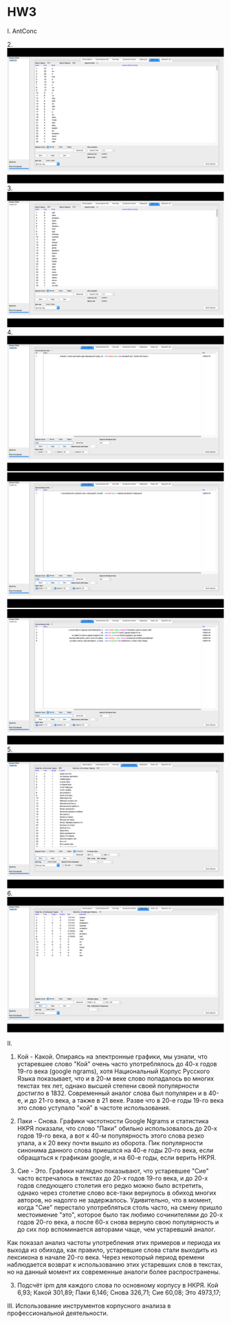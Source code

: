 # HW3
I. AntConc

2.![alt text](https://github.com/PaulinaShcherbina/HW3/blob/master/frequencywords(2).png)
3.![alt text](https://github.com/PaulinaShcherbina/HW3/blob/master/withstopwords(3).png) 
4.![alt text](https://github.com/PaulinaShcherbina/HW3/blob/master/Concordance1(4).png)
![alt text](https://github.com/PaulinaShcherbina/HW3/blob/master/Concordance2(4).png)
![alt text](https://github.com/PaulinaShcherbina/HW3/blob/master/Concordance3(4).png)
5.![alt text](https://github.com/PaulinaShcherbina/HW3/blob/master/clustersngrams(5).png)
6.![alt text](https://github.com/PaulinaShcherbina/HW3/blob/master/Collocates(6).png)

II.

1. Кой - Какой.
Опираясь на электронные графики, мы узнали, что устаревшее слово "Кой" очень часто употреблялось до 40-х годов 19-го века (google ngrams), хотя
Национальный Корпус Русского Языка показывает, что и в 20-м веке слово попадалось во многих текстах тех лет, однако высшей степени своей популярности достигло в 1832.
Современный аналог слова был популярен и в 40-е, и до 21-го века, а также в 21 веке. Разве что в 20-е годы 19-го века это слово уступало "кой" в частоте использования.


2. Паки - Снова.
Графики частотности Google Ngrams и статистика НКРЯ показали, что слово "Паки" обильно использовалось до 20-х годов 19-го века, 
а вот к 40-м популярность этого слова резко упала, а к 20 веку почти вышло из оборота.
Пик популярности синонима данного слова приешлся на 40-е годы 20-го века, если обращаться к графикам google, и на 60-е годы,
если верить НКРЯ.

3. Сие - Это.
Графики наглядно показывают, что устаревшее "Сие" часто встречалось в текстах до 20-х годов 19-го века, и до 20-х годов следующего столетия его редко можно было встретить,
однако через столетие слово все-таки вернулось в обиход многих авторов, но надолго не задержалось. 
Удивительно, что в момент, когда "Сие" перестало употребляться столь часто, на смену пришло местоимение "это", которое было так любимо сочинителями до 20-х годов 20-го века, 
а после 60-х снова вернуло свою популярность и до сих пор вспоминается авторами чаще, чем устаревший аналог.


Как показал анализ частоты употребления этих примеров и периода их выхода из обихода, как правило, устаревшие слова стали выходить из лексикона в начале 20-го века. 
Через некоторый период времени наблюдается возврат к использованию этих устаревших слов в текстах, но на данный момент их современные аналоги более распространены.

3. Подсчёт ipm для каждого слова по основному корпусу в НКРЯ. 
Кой 6,93; Какой 301,89; Паки 6,146; Снова 326,71; Сие 60,08; Это 4973,17;

III. Использование инструментов корпусного анализа в профессиональной деятельности.


